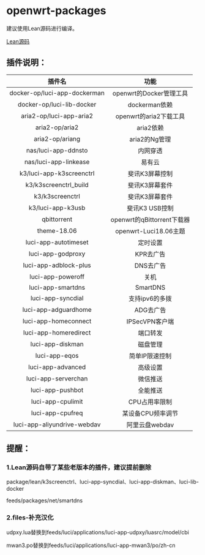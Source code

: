 # openwrt-packages

建议使用Lean源码进行编译。

[Lean源码](https://github.com/coolsnowwolf/lede)


## 插件说明：

|插件名|功能|
| :----: | :----: |
| docker-op/luci-app-dockerman | openwrt的Docker管理工具 |
| docker-op/luci-lib-docker | dockerman依赖 |
| aria2-op/luci-app-aria2 | openwrt的aria2下载工具 |
| aria2-op/aria2 | aria2依赖 |
| aria2-op/ariang | aria2的Ng管理 |
| nas/luci-app-ddnsto | 内网穿透 |
| nas/luci-app-linkease | 易有云 |
| k3/luci-app-k3screenctrl | 斐讯K3屏幕控制 |
| k3/k3screenctrl_build | 斐讯K3屏幕套件 |
| k3/k3screenctrl | 斐讯K3屏幕套件 |
| k3/luci-app-k3usb | 斐讯K3 USB控制 |
| qbittorrent | openwrt的qBittorrent下载器 |
| theme-18.06 | openwrt-Luci18.06主题 |
| luci-app-autotimeset | 定时设置 |
| luci-app-godproxy | KPR去广告 |
| luci-app-adblock-plus | DNS去广告 |
| luci-app-poweroff | 关机 |
| luci-app-smartdns | SmartDNS |
| luci-app-syncdial | 支持ipv6的多拨 |
| luci-app-adguardhome | ADG去广告 |
| luci-app-homeconnect | IPSecVPN客户端 |
| luci-app-homeredirect | 端口转发 |
| luci-app-diskman | 磁盘管理 |
| luci-app-eqos | 简单IP限速控制 |
| luci-app-advanced | 高级设置 |
| luci-app-serverchan | 微信推送 |
| luci-app-pushbot | 全能推送 |
| luci-app-cpulimit | CPU占用率限制 |
| luci-app-cpufreq | 某设备CPU频率调节 |
| luci-app-aliyundrive-webdav | 阿里云盘webdav |


## 提醒：

### 1.Lean源码自带了某些老版本的插件，建议提前删除

package/lean/k3screenctrl、luci-app-syncdial、luci-app-diskman、luci-lib-docker

feeds/packages/net/smartdns

### 2.files-补充汉化

udpxy.lua替换到feeds/luci/applications/luci-app-udpxy/luasrc/model/cbi

mwan3.po替换到feeds/luci/applications/luci-app-mwan3/po/zh-cn

